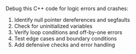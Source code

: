 Debug this C++ code for logic errors and crashes:
1. Identify null pointer dereferences and segfaults
2. Check for uninitialized variables
3. Verify loop conditions and off-by-one errors
4. Test edge cases and boundary conditions
5. Add defensive checks and error handling